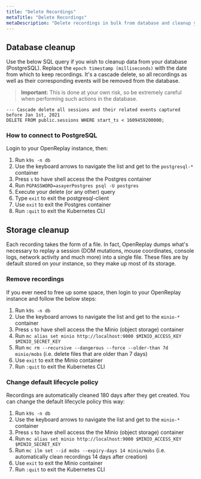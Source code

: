 ```yaml
---
title: "Delete Recordings"
metaTitle: "Delete Recordings"
metaDescription: "Delete recordings in bulk from database and cleanup your storage."
---
```


## Database cleanup

Use the below SQL query if you wish to cleanup data from your database (PostgreSQL). Replace the `epoch timestamp (milliseconds)` with the date from which to keep recordings. It's a cascade delete, so all recordings as well as their corresponding events will be removed from the database.

> **Important:** This is done at your own risk, so be extremely careful when performing such actions in the database.

```plsql
--- Cascade delete all sessions and their related events captured before Jan 1st, 2021
DELETE FROM public.sessions WHERE start_ts < 1609459200000;
```

### How to connect to PostgreSQL

Login to your OpenReplay instance, then:

1. Run `k9s -n db`
2. Use the keyboard arrows to navigate the list and get to the `postgresql-*` container
3. Press `s` to have shell access the the Postgres container
4. Run `PGPASSWORD=asayerPostgres psql -U postgres`
5. Execute your delete (or any other) query
6. Type `exit` to exit the postgresql-client
7. Use `exit` to exit the Postgres container
8. Run `:quit` to exit the Kubernetes CLI


## Storage cleanup

Each recording takes the form of a file. In fact, OpenReplay dumps what's necessary to replay a session (DOM mutations, mouse coordinates, console logs, network activity and much more) into a single file. These files are by default stored on your instance, so they make up most of its storage. 

### Remove recordings

If you ever need to free up some space, then login to your OpenReplay instance and follow the below steps:

1. Run `k9s -n db`
2. Use the keyboard arrows to navigate the list and get to the `minio-*` container
3. Press `s` to have shell access the the Minio (object storage) container
4. Run `mc alias set minio http://localhost:9000 $MINIO_ACCESS_KEY $MINIO_SECRET_KEY`
5. Run `mc rm --recursive --dangerous --force --older-than 7d minio/mobs` (i.e. delete files that are older than 7 days)
6. Use `exit` to exit the Minio container
7. Run `:quit` to exit the Kubernetes CLI
   
### Change default lifecycle policy

Recordings are automatically cleaned 180 days after they get created. You can change the default lifecycle policy this way:

1. Run `k9s -n db`
2. Use the keyboard arrows to navigate the list and get to the `minio-*` container
3. Press `s` to have shell access the the Minio (object storage) container
4. Run `mc alias set minio http://localhost:9000 $MINIO_ACCESS_KEY $MINIO_SECRET_KEY`
5. Run `mc ilm set --id mobs --expiry-days 14 minio/mobs` (i.e. automatically clean recordings 14 days after creation)
6. Use `exit` to exit the Minio container
7. Run `:quit` to exit the Kubernetes CLI
